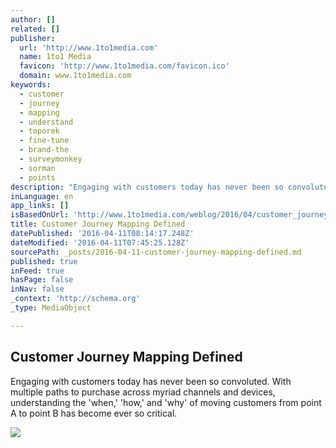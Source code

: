 ```yaml
---
author: []
related: []
publisher:
  url: 'http://www.1to1media.com'
  name: 1to1 Media
  favicon: 'http://www.1to1media.com/favicon.ico'
  domain: www.1to1media.com
keywords:
  - customer
  - journey
  - mapping
  - understand
  - toporek
  - fine-tune
  - brand-the
  - surveymonkey
  - sorman
  - points
description: "Engaging with customers today has never been so convoluted. With multiple paths to purchase across myriad channels and devices, understanding the 'when,' 'how,' and 'why' of moving customers from point A to point B has become ever so critical."
inLanguage: en
app_links: []
isBasedOnUrl: 'http://www.1to1media.com/weblog/2016/04/customer_journey_mapping_defin.html?utm_source=linkedin.com&utm_medium=social&utm_campaign=buffer&utm_content=buffera0606'
title: Customer Journey Mapping Defined
datePublished: '2016-04-11T08:14:17.248Z'
dateModified: '2016-04-11T07:45:25.128Z'
sourcePath: _posts/2016-04-11-customer-journey-mapping-defined.md
published: true
inFeed: true
hasPage: false
inNav: false
_context: 'http://schema.org'
_type: MediaObject

---
```

<article style=""><h1>Customer Journey Mapping Defined</h1><p>Engaging with customers today has never been so convoluted. With multiple paths to purchase across myriad channels and devices, understanding the 'when,' 'how,' and 'why' of moving customers from point A to point B has become ever so critical.</p><img src="http://www.1to1media.com/weblog/assets_c/2016/03/customer%20journey-thumb-4000x3000.jpg" /></article>